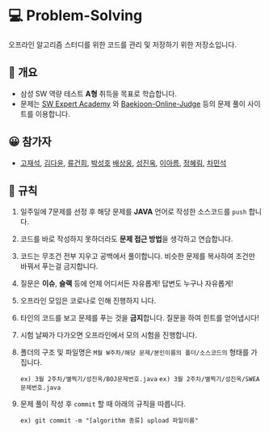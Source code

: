 # :computer: ​Problem-Solving
오프라인 알고리즘 스터디를 위한 코드를 관리 및 저장하기 위한 저장소입니다.



##  :book: 개요

- 삼성 SW 역량 테스트 **A형** 취득을 목표로 학습합니다.
- 문제는 [SW Expert Academy](https://swexpertacademy.com/main/main.do) 와 [Baekjoon-Online-Judge](https://www.acmicpc.net/) 등의 문제 풀이 사이트를 이용합니다.



## :grinning: ​참가자

- [고재석](https://github.com/jaeseok-go), [김다윤](https://github.com/daaaaaayoon), [류건희](https://github.com/RGunny), [박성호](https://github.com/solser12) [배상웅](https://github.com/BaeSangUng), [성진옥](https://github.com/wlsdhr0831), [이아름](https://github.com/AhreumLee), [정혜림](https://github.com/Hyelme), [차민석](https://github.com/meloncha)



## :pushpin: 규칙

1. 일주일에 7문제를 선정 후 해당 문제를 **JAVA** 언어로 작성한 소스코드를 `push` 합니다.

3. 코드를 바로 작성하지 못하더라도 **문제 접근 방법**을 생각하고 연습합니다.

4. 코드는 무조건 전부 지우고 공백에서 풀이합니다. 비슷한 문제를 복사하여 조건만 바꿔서 푸는걸 금지합니다.

5. 질문은 **이슈**, **슬랙** 등에 언제 어디서든 자유롭게! 답변도 누구나 자유롭게!

6. 오프라인 모임은 코로나로 인해 진행하지 니다.

7. 타인의 코드를 보고 문제를 푸는 것을 **금지**합니다. 질문을 하여 힌트를 얻어냅시다!

8. 시험 날짜가 다가오면 오프라인에서 모의 시험을 진행합니다.

9. 폴더의 구조 및 파일명은 `M월 W주차/해당 문제/본인이름의 폴더/소스코드의` 형태를 가집니다.

   ``ex) 3월 2주차/별찍기/성진옥/BOJ문제번호.java``
   ``ex) 3월 2주차/별찍기/성진옥/SWEA문제번호.java``
   
10. 문제 풀이 작성 후 `commit` 할 때 아래의 규칙을 따릅니다.
   
    ``ex) git commit -m "[algorithm 종류] upload 파일이름"``
